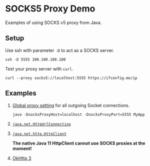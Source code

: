 # SOCKS5 Proxy Demo

Examples of using SOCKS v5 proxy from Java.

## Setup

Use ssh with parameter `-D` to act as a SOCKS server.
```shell
ssh -D 5555 100.100.100.100
```

Test your proxy server with `curl`.
```shell
curl --proxy socks5://localhost:5555 https://ifconfig.me/ip
```

## Examples

1. [Global proxy setting](https://docs.oracle.com/javase/8/docs/technotes/guides/net/proxies.html) for all outgoing Socket connections.
    ```shell
    java -DsocksProxyHost=localhost -DsocksProxyPort=5555 MyApp
    ```
2. [`java.net.HttpUrlConnection`](src/main/java/httpurlconnection/HttpUrlConnectionApp.java)

3. [`java.net.http.HttpClient`](src/main/java/httpclient/HttpClientApp.java)

   **The native Java 11 HttpClient cannot use SOCKS proxies at the moment!**

4. [OkHttp 3](src/main/java/okhttp3/OkHttp3App.java)